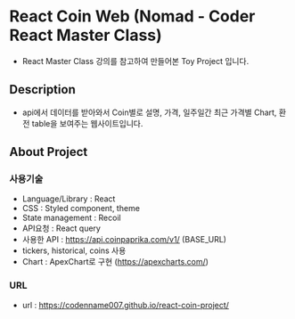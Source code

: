 # React Coin Web (Nomad - Coder React Master Class)

- React Master Class 강의를 참고하여 만들어본 Toy Project 입니다. 

## Description 

- api에서 데이터를 받아와서 Coin별로 설명, 가격, 일주일간 최근 가격별 Chart, 환전 table을 보여주는 웹사이트입니다.

## About Project


### 사용기술
- Language/Library : React 
- CSS : Styled component, theme
- State management : Recoil 
- API요청 : React query
- 사용한 API : 	https://api.coinpaprika.com/v1/ (BASE_URL)
- tickers, historical, coins 사용
- Chart : ApexChart로 구현 (https://apexcharts.com/)


### URL 
- url : https://codenname007.github.io/react-coin-project/
